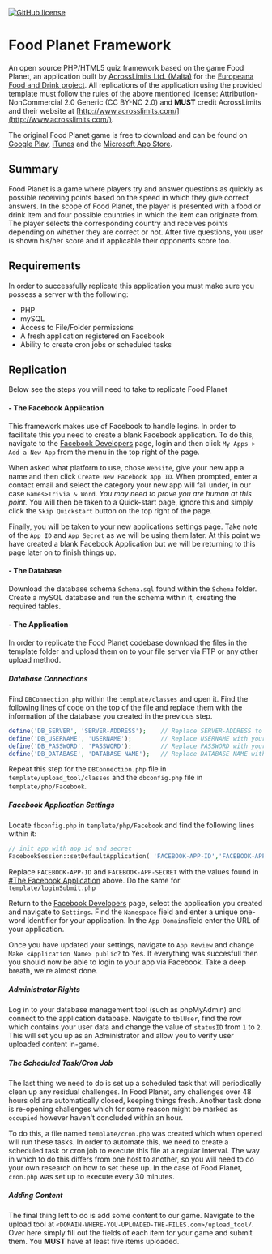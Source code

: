 [![GitHub license](https://upload.wikimedia.org/wikipedia/commons/thumb/9/99/Cc-by-nc_icon.svg/88px-Cc-by-nc_icon.svg.png)](https://creativecommons.org/licenses/by-nc/2.0/)

# Food Planet Framework
An open source PHP/HTML5 quiz framework based on the game Food Planet, an application built by [AcrossLimits Ltd. (Malta)](http://www.acrosslimits.com/) for the [Europeana Food and Drink project](http://foodanddrinkeurope.eu/). All replications of the application using the provided template must follow the rules of the above mentioned license: Attribution-NonCommercial 2.0 Generic (CC BY-NC 2.0) and **MUST** credit AcrossLimits and their website at [http://www.acrosslimits.com/](http://www.acrosslimits.com/).

The original Food Planet game is free to download and can be found on [Google Play](https://play.google.com/store/apps/details?id=com.acrosslimits.foodplanet&hl=en), [iTunes](https://itunes.apple.com/us/app/food-planet/id1038410544?mt=8) and the [Microsoft App Store](https://www.microsoft.com/en-us/store/apps/food-planet/9nblggh6h48c).

## Summary
Food Planet is a game where players try and answer questions as quickly as possible receiving points based on the speed in which they give correct answers. In the scope of Food Planet, the player is presented with a food or drink item and four possible countries in which the item can originate from. The player selects the corresponding country and receives points depending on whether they are correct or not. After five questions, you user is shown his/her score and if applicable their opponents score too.

## Requirements
In order to successfully replicate this application you must make sure you possess a server with the following:
- PHP
- mySQL
- Access to File/Folder permissions
- A fresh application registered on Facebook
- Ability to create cron jobs or scheduled tasks

## Replication
Below see the steps you will need to take to replicate Food Planet

#### - The Facebook Application
This framework makes use of Facebook to handle logins. In order to facilitate this you need to create a blank Facebook application. To do this, navigate to the [Facebook Developers](https://developers.facebook.com/) page, login and then click `My Apps > Add a New App` from the menu in the top right of the page.

When asked what platform to use, chose `Website`, give your new app a name and then click `Create New Facebook App ID`. When prompted, enter a contact email and select the category your new app will fall under, in our case `Games>Trivia & Word`. *You may need to prove you are human at this point.* You will then be taken to a Quick-start page, ignore this and simply click the `Skip Quickstart` button on the top right of the page.

Finally, you will be taken to your new applications settings page. Take note of the `App ID` and `App Secret` as we will be using them later. At this point we have created a blank Facebook Application but we will be returning to this page later on to finish things up.

#### - The Database
Download the database schema `Schema.sql` found within the `Schema` folder. Create a mySQL database and run the schema within it, creating the required tables. 

#### - The Application
In order to replicate the Food Planet codebase download the files in the template folder and upload them on to your file server via FTP or any other upload method. 

#####  Database Connections
Find `DBConnection.php` within the `template/classes` and open it. Find the following lines of code on the top of the file and replace them with the information of the database you created in the previous step.

```php
define('DB_SERVER', 'SERVER-ADDRESS');    // Replace SERVER-ADDRESS to your server domain/IP
define('DB_USERNAME', 'USERNAME');        // Replace USERNAME with your database admin username
define('DB_PASSWORD', 'PASSWORD');        // Replace PASSWORD with your database admin password
define('DB_DATABASE', 'DATABASE NAME');   // Replace DATABASE NAME with your database name
```

Repeat this step for the `DBConnection.php` file in `template/upload_tool/classes` and the `dbconfig.php` file in `template/php/Facebook`.

#####  Facebook Application Settings

Locate `fbconfig.php` in `template/php/Facebook` and find the following lines within it:

```php
// init app with app id and secret
FacebookSession::setDefaultApplication( 'FACEBOOK-APP-ID','FACEBOOK-APP-SECRET' );
```

Replace `FACEBOOK-APP-ID` and `FACEBOOK-APP-SECRET` with the values found in [#The Facebook Application](https://github.com/AcrossLimits/foodplanet/blob/master/README.md#the-facebook-application) above. Do the same for `template/loginSubmit.php`

Return to the [Facebook Developers](https://developers.facebook.com/) page, select the application you created and navigate to `Settings`. Find the `Namespace` field and enter a unique one-word identifier for your application. In the `App Domains`field enter the URL of your application.

Once you have updated your settings, navigate to `App Review` and change `Make <Application Name> public?` to Yes. If everything was succesfull then you should now be able to login to your app via Facebook. Take a deep breath, we're almost done.

##### Administrator Rights

Log in to your database management tool (such as phpMyAdmin) and connect to the application database. Navigate to `tblUser`, find the row which contains your user data and change the value of `statusID` from `1` to `2`. This will set you up as an Administrator and allow you to verify user uploaded content in-game.


##### The Scheduled Task/Cron Job

The last thing we need to do is set up a scheduled task that will periodically clean up any residual challenges. In Food Planet, any challenges over 48 hours old are automatically closed, keeping things fresh. Another task done is re-opening challenges which for some reason might be marked as `occupied` however haven't concluded within an hour.

To do this, a file named `template/cron.php` was created which when opened will run these tasks. In order to automate this, we need to create a scheduled task or cron job to execute this file at a regular interval. The way in which to do this differs from one host to another, so you will need to do your own research on how to set these up. In the case of Food Planet, `cron.php` was set up to execute every 30 minutes.

##### Adding Content

The final thing left to do is add some content to our game. Navigate to the upload tool at `<DOMAIN-WHERE-YOU-UPLOADED-THE-FILES.com>/upload_tool/`. Over here simply fill out the fields of each item for your game and submit them. You **MUST** have at least five items uploaded.
